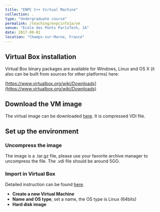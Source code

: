 ```yaml
---
title: "ENPC C++ Virtual Machine"
collection: .
type: "Undergraduate course"
permalink: /teaching/enpcinfo1a/vm
venue: "Ecole des Ponts ParisTech, 1A"
date: 2017-09-01
location: "Champs-sur-Marne, France"
--- 
```


## Virtual Box installation

Virtual Box binary packages are available for Windows, Linux and OS X (it also can be built from sources for other platforms) here:

[https://www.virtualbox.org/wiki/Downloads](https://www.virtualbox.org/wiki/Downloads)


## Download the VM image

The virtual image can be downloaded [here](https://drive.google.com/open?id=1UsmO0loc_IBSMLX5HCSy7iyU4jgqA_lD).
It is compressed VDI file.

## Set up the environment

### Uncompress the image

The image is a .tar.gz file, please use your favorite archive manager to uncompress the file.
The .vdi file should be around 5GO.

### Import in Virtual Box

Detailed instruction can be found [here](https://blogs.oracle.com/oswald/importing-a-vdi-in-virtualbox).

* **Create a new Virtual Machine**
* **Name and OS type**, set a name, the OS type is Linux (64bits)
* **Hard disk image**
